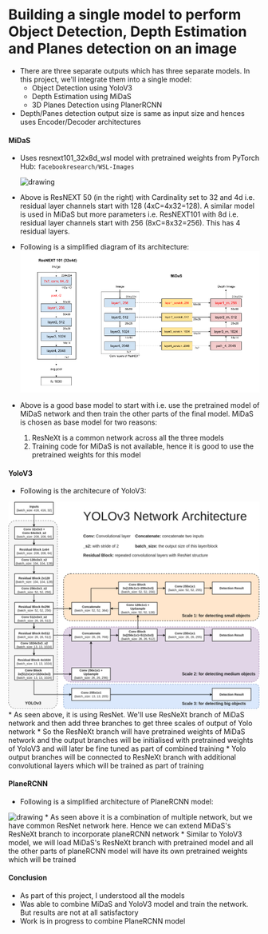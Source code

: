 # Building a single model to perform Object Detection, Depth Estimation and Planes detection on an image

* There are three separate outputs which has three separate models. In this project, we'll integrate them into a single model:
  * Object Detection using YoloV3
  * Depth Estimation using MiDaS
  * 3D Planes Detection using PlanerRCNN
* Depth/Panes detection output size is same as input size and hences uses Encoder/Decoder architectures

#### **MiDaS**
* Uses resnext101_32x8d_wsl model with pretrained weights from PyTorch Hub: `facebookresearch/WSL-Images`

  <img src="https://pytorch.org/assets/images/resnext.png" alt="drawing" width="500"/>

* Above is ResNEXT 50 (in the right) with Cardinality set to 32 and 4d i.e. residual layer channels start with 128 (4xC=4x32=128). A similar model is used in MiDaS but more parameters i.e. ResNEXT101 with 8d i.e. residual layer channels start with 256 (8xC=8x32=256). This has 4 residual layers.

* Following is a simplified diagram of its architecture:
  <img src="images/MiDaS.png" alt="drawing"/>
* Above is a good base model to start with i.e. use the pretrained model of MiDaS network and then train the other parts of the final model. MiDaS is chosen as base model for two reasons:
  1. ResNeXt is a common network across all the three models
  2. Training code for MiDaS is not available, hence it is good to use the pretrained weights for this model

#### **YoloV3**

* Following is the architecure of YoloV3:
<img src="images/YoloV3Arch.png" alt="drawing"/>
* As seen above, it is using ResNet. We'll use ResNeXt branch of MiDaS network and then add three branches to get three scales of output of Yolo network
* So the ResNeXt branch will have pretrained weights of MiDaS network and the output branches will be initialised with pretrained weights of YoloV3 and will later be fine tuned as part of combined training
* Yolo output branches will be connected to ResNeXt branch with additional convolutional layers which will be trained as part of training

#### **PlaneRCNN**

* Following is a simplified architecture of PlaneRCNN model:
<img src="MaskRCNN.png" alt="drawing"/>
* As seen above it is a combination of multiple network, but we have common ResNet network here. Hence we can extend MiDaS's ResNeXt branch to incorporate planeRCNN network
* Similar to YoloV3 model, we will load MiDaS's ResNeXt branch with pretrained model and all the other parts of planeRCNN model will have its own pretrained weights which will be trained

#### Conclusion
* As part of this project, I understood all the models
* Was able to combine MiDaS and YoloV3 model and train the network. But results are not at all satisfactory
* Work is in progress to combine PlaneRCNN model
